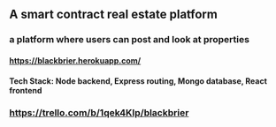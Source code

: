 ## A smart contract real estate platform

### a platform where users can post and look at properties

 #### https://blackbrier.herokuapp.com/ 

#### Tech Stack: Node backend, Express routing, Mongo database, React frontend

### https://trello.com/b/1qek4Klp/blackbrier
